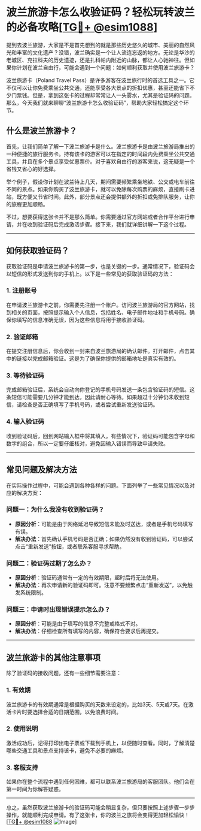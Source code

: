 # 波兰旅游卡怎么收验证码？轻松玩转波兰的必备攻略[[TG💪+ @esim1088](https://t.me/s/esim1088)]

提到去波兰旅游，大家是不是首先想到的就是那些历史悠久的城市、美丽的自然风光和丰富的文化遗产？没错，波兰确实是一个让人流连忘返的地方。无论是华沙的老城区、克拉科夫的历史遗迹，还是扎科帕内附近的山脉，都让人心驰神往。但如果你计划在波兰自由行，可能会遇到一个问题：如何顺利获取并使用波兰旅游卡？

波兰旅游卡（Poland Travel Pass）是许多游客在波兰旅行时的首选工具之一。它不仅可以让你免费乘坐公共交通，还能享受各大景点的折扣优惠，甚至还能省下不少门票钱。但是，拿到这张卡的过程却常常让人一头雾水，尤其是验证码的问题。那么，今天我们就来聊聊“波兰旅游卡怎么收验证码”，帮助大家轻松搞定这个环节。

## 什么是波兰旅游卡？

首先，让我们简单了解一下波兰旅游卡是什么。波兰旅游卡是由波兰旅游局推出的一种便捷的旅行服务卡。持有该卡的游客可以在指定的时间段内免费乘坐公共交通工具，并且在多个景点享受优惠票价。对于喜欢自由行的游客来说，这无疑是一个省钱又省心的好选择。

举个例子，假设你计划在波兰待上几天，期间需要频繁乘坐地铁、公交或电车前往不同的景点。如果你购买了波兰旅游卡，就可以免除每次购票的麻烦，直接刷卡进站，既方便又节省时间。此外，部分景点还会提供额外的折扣或免排队服务，让你的旅程更加顺畅。

不过，想要获得这张卡并不是那么简单。你需要通过官方网站或者合作平台进行申请，并在收到验证码后完成激活步骤。接下来，我们就详细讲解一下这个过程。

---

## 如何获取验证码？

获取验证码是申请波兰旅游卡的第一步，也是关键的一步。通常情况下，验证码会以短信的形式发送到你的手机上。以下是一些常见的获取验证码的方法：

### 1. **注册账号**
在申请波兰旅游卡之前，你需要先注册一个账户。访问波兰旅游局的官方网站，找到相关的页面，按照提示输入个人信息，包括姓名、电子邮件地址和手机号码。确保你填写的信息准确无误，因为这些信息将用于接收验证码。

### 2. **验证邮箱**
在提交注册信息后，你会收到一封来自波兰旅游局的确认邮件。打开邮件，点击其中的链接以完成邮箱验证。这是为了确保你提供的邮箱地址是真实有效的。

### 3. **等待验证码**
完成邮箱验证后，系统会自动向你登记的手机号码发送一条包含验证码的短信。这条短信可能需要几分钟才能到达，因此请耐心等待。如果超过十分钟仍未收到短信，请检查是否正确填写了手机号码，或者尝试重新发送验证码。

### 4. **输入验证码**
收到验证码后，回到网站输入框中将其填入。有些情况下，验证码可能包含字母和数字的组合，所以一定要仔细核对，避免因输入错误而导致申请失败。

---

## 常见问题及解决方法

在实际操作过程中，可能会遇到各种各样的问题。下面列举了一些常见情况以及对应的解决方案：

### 问题一：为什么我没有收到验证码？
- **原因分析**：可能是由于网络延迟导致短信未能及时送达，或者是手机号码填写有误。
- **解决办法**：首先确认手机号码是否正确；如果仍然没有收到验证码，可以尝试点击“重新发送”按钮，或者联系客服寻求帮助。

### 问题二：验证码过期了怎么办？
- **原因分析**：验证码通常有一定的有效期限，超时后将无法使用。
- **解决办法**：再次申请新的验证码即可。注意不要频繁点击“重新发送”，以免触发系统限制。

### 问题三：申请时出现错误提示怎么办？
- **原因分析**：可能是由于填写的信息不完整或格式不对。
- **解决办法**：仔细检查所有填写的内容，确保符合要求后再提交。

---

## 波兰旅游卡的其他注意事项

除了验证码的接收问题，还有一些细节需要注意：

### 1. **有效期**
波兰旅游卡的有效期通常是根据购买的天数来设定的，比如3天、5天或7天。在激活卡片时要选择合适的日期范围，以免浪费时间。

### 2. **使用说明**
激活成功后，记得打印出电子票或下载到手机上，以便随时查看。同时，了解清楚哪些交通工具和景点支持该卡，避免不必要的麻烦。

### 3. **客服支持**
如果你在整个流程中遇到任何困难，都可以联系波兰旅游局的客服团队。他们会在第一时间为你解答疑惑。

---

总之，虽然获取波兰旅游卡的验证码可能会稍显复杂，但只要按照上述步骤一步步操作，就能顺利完成申请。有了这张卡，你的波兰之旅将会变得更加轻松愉快！[[TG💪+ @esim1088](https://t.me/s/esim1088) ![Image](https://i.postimg.cc/4NQfJmqS/Snipaste-2025-05-13-00-14-12.png)]